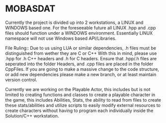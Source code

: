 # MOBASDAT
Currently the project is divided up into 2 workstations, a LINUX and WINDOWS based one.
For the foreseeable future all LINUX .hpp and .cpp files should function under a WINDOWS environment.
Essentially LINUX namespace will not use Windows based API/Libraries.

File Ruling::
Due to us using LUA or similar dependencies, .h files must be distinguished from wether they are C or C++
With this in mind, please use .hpp for .h C++ headers and .h for C headers.
Ensure that .hpp/.h files are seperated into the folder Headers, and .cpp files are placed in the folder CppFiles.
If you are going to make a massive change to the code structure, or add new dependencies please make a new branch,
or at least maintain version control.

Currently we are working on the Playable Actor, this includes but is not limited to creating functions and classes
to create a playable character in the game, this includes Abilities, Stats, the ability to read from files to
create these stats/abilities and utilize scripts to easily modify external resources to create characters without
having to program each individually inside the Solution/C++ workstation.
